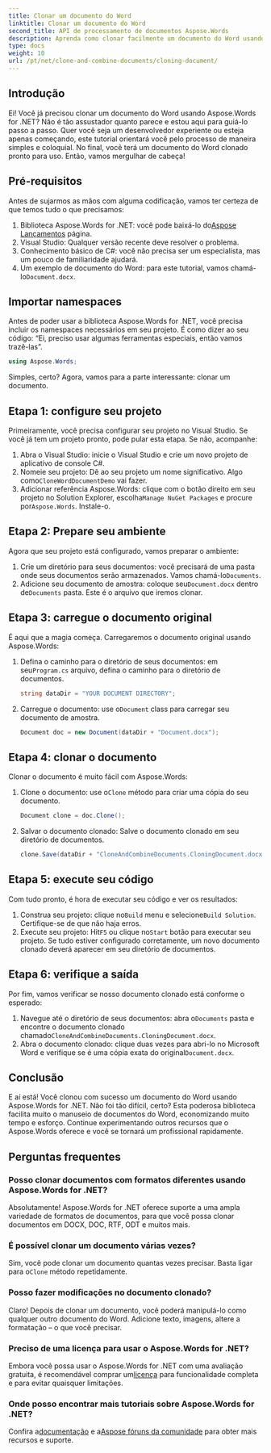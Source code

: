```yaml
---
title: Clonar um documento do Word
linktitle: Clonar um documento do Word
second_title: API de processamento de documentos Aspose.Words
description: Aprenda como clonar facilmente um documento do Word usando Aspose.Words for .NET com nosso guia passo a passo. Perfeito para iniciantes e desenvolvedores experientes.
type: docs
weight: 10
url: /pt/net/clone-and-combine-documents/cloning-document/
---
```

## Introdução

Ei! Você já precisou clonar um documento do Word usando Aspose.Words for .NET? Não é tão assustador quanto parece e estou aqui para guiá-lo passo a passo. Quer você seja um desenvolvedor experiente ou esteja apenas começando, este tutorial orientará você pelo processo de maneira simples e coloquial. No final, você terá um documento do Word clonado pronto para uso. Então, vamos mergulhar de cabeça!

## Pré-requisitos

Antes de sujarmos as mãos com alguma codificação, vamos ter certeza de que temos tudo o que precisamos:

1.  Biblioteca Aspose.Words for .NET: você pode baixá-lo do[Aspose Lançamentos](https://releases.aspose.com/words/net/) página.
2. Visual Studio: Qualquer versão recente deve resolver o problema.
3. Conhecimento básico de C#: você não precisa ser um especialista, mas um pouco de familiaridade ajudará.
4.  Um exemplo de documento do Word: para este tutorial, vamos chamá-lo`Document.docx`.

## Importar namespaces

Antes de poder usar a biblioteca Aspose.Words for .NET, você precisa incluir os namespaces necessários em seu projeto. É como dizer ao seu código: “Ei, preciso usar algumas ferramentas especiais, então vamos trazê-las”.

```csharp
using Aspose.Words;
```

Simples, certo? Agora, vamos para a parte interessante: clonar um documento.

## Etapa 1: configure seu projeto

Primeiramente, você precisa configurar seu projeto no Visual Studio. Se você já tem um projeto pronto, pode pular esta etapa. Se não, acompanhe:

1. Abra o Visual Studio: inicie o Visual Studio e crie um novo projeto de aplicativo de console C#.
2.  Nomeie seu projeto: Dê ao seu projeto um nome significativo. Algo como`CloneWordDocumentDemo` vai fazer.
3.  Adicionar referência Aspose.Words: clique com o botão direito em seu projeto no Solution Explorer, escolha`Manage NuGet Packages` e procure por`Aspose.Words`. Instale-o.

## Etapa 2: Prepare seu ambiente

Agora que seu projeto está configurado, vamos preparar o ambiente:

1.  Crie um diretório para seus documentos: você precisará de uma pasta onde seus documentos serão armazenados. Vamos chamá-lo`Documents`.
2.  Adicione seu documento de amostra: coloque seu`Document.docx` dentro de`Documents` pasta. Este é o arquivo que iremos clonar.

## Etapa 3: carregue o documento original

É aqui que a magia começa. Carregaremos o documento original usando Aspose.Words:

1.  Defina o caminho para o diretório de seus documentos: em seu`Program.cs` arquivo, defina o caminho para o diretório de documentos.
   
    ```csharp
    string dataDir = "YOUR DOCUMENT DIRECTORY";
    ```

2.  Carregue o documento: use o`Document` class para carregar seu documento de amostra.

    ```csharp
    Document doc = new Document(dataDir + "Document.docx");
    ```

## Etapa 4: clonar o documento

Clonar o documento é muito fácil com Aspose.Words:

1.  Clone o documento: use o`Clone` método para criar uma cópia do seu documento.

    ```csharp
    Document clone = doc.Clone();
    ```

2. Salvar o documento clonado: Salve o documento clonado em seu diretório de documentos.

    ```csharp
    clone.Save(dataDir + "CloneAndCombineDocuments.CloningDocument.docx");
    ```

## Etapa 5: execute seu código

Com tudo pronto, é hora de executar seu código e ver os resultados:

1.  Construa seu projeto: clique no`Build` menu e selecione`Build Solution`. Certifique-se de que não haja erros.
2.  Execute seu projeto: Hit`F5` ou clique no`Start` botão para executar seu projeto. Se tudo estiver configurado corretamente, um novo documento clonado deverá aparecer em seu diretório de documentos.

## Etapa 6: verifique a saída

Por fim, vamos verificar se nosso documento clonado está conforme o esperado:

1.  Navegue até o diretório de seus documentos: abra o`Documents` pasta e encontre o documento clonado chamado`CloneAndCombineDocuments.CloningDocument.docx`.
2.  Abra o documento clonado: clique duas vezes para abri-lo no Microsoft Word e verifique se é uma cópia exata do original`Document.docx`.

## Conclusão

E aí está! Você clonou com sucesso um documento do Word usando Aspose.Words for .NET. Não foi tão difícil, certo? Esta poderosa biblioteca facilita muito o manuseio de documentos do Word, economizando muito tempo e esforço. Continue experimentando outros recursos que o Aspose.Words oferece e você se tornará um profissional rapidamente.

## Perguntas frequentes

### Posso clonar documentos com formatos diferentes usando Aspose.Words for .NET?

Absolutamente! Aspose.Words for .NET oferece suporte a uma ampla variedade de formatos de documentos, para que você possa clonar documentos em DOCX, DOC, RTF, ODT e muitos mais.

### É possível clonar um documento várias vezes?

 Sim, você pode clonar um documento quantas vezes precisar. Basta ligar para o`Clone` método repetidamente.

### Posso fazer modificações no documento clonado?

Claro! Depois de clonar um documento, você poderá manipulá-lo como qualquer outro documento do Word. Adicione texto, imagens, altere a formatação – o que você precisar.

### Preciso de uma licença para usar o Aspose.Words for .NET?

 Embora você possa usar o Aspose.Words for .NET com uma avaliação gratuita, é recomendável comprar um[licença](https://purchase.aspose.com/buy) para funcionalidade completa e para evitar quaisquer limitações.

### Onde posso encontrar mais tutoriais sobre Aspose.Words for .NET?

 Confira a[documentação](https://reference.aspose.com/words/net/) e a[Aspose fóruns da comunidade](https://forum.aspose.com/c/words/8) para obter mais recursos e suporte.
